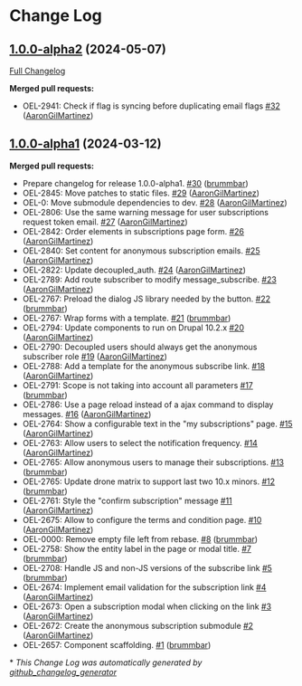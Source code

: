 # Change Log

## [1.0.0-alpha2](https://github.com/openeuropa/oe_subscriptions/tree/1.0.0-alpha2) (2024-05-07)
[Full Changelog](https://github.com/openeuropa/oe_subscriptions/compare/1.0.0-alpha1...1.0.0-alpha2)

**Merged pull requests:**

- OEL-2941: Check if flag is syncing before duplicating email flags [\#32](https://github.com/openeuropa/oe_subscriptions/pull/32) ([AaronGilMartinez](https://github.com/AaronGilMartinez))

## [1.0.0-alpha1](https://github.com/openeuropa/oe_subscriptions/tree/1.0.0-alpha1) (2024-03-12)
**Merged pull requests:**

- Prepare changelog for release 1.0.0-alpha1. [\#30](https://github.com/openeuropa/oe_subscriptions/pull/30) ([brummbar](https://github.com/brummbar))
- OEL-2845: Move patches to static files. [\#29](https://github.com/openeuropa/oe_subscriptions/pull/29) ([AaronGilMartinez](https://github.com/AaronGilMartinez))
- OEL-0: Move submodule dependencies to dev. [\#28](https://github.com/openeuropa/oe_subscriptions/pull/28) ([AaronGilMartinez](https://github.com/AaronGilMartinez))
- OEL-2806: Use the same warning message for user subscriptions request token email. [\#27](https://github.com/openeuropa/oe_subscriptions/pull/27) ([AaronGilMartinez](https://github.com/AaronGilMartinez))
- OEL-2842: Order elements in subscriptions page form. [\#26](https://github.com/openeuropa/oe_subscriptions/pull/26) ([AaronGilMartinez](https://github.com/AaronGilMartinez))
- OEL-2840: Set content for anonymous subscription emails. [\#25](https://github.com/openeuropa/oe_subscriptions/pull/25) ([AaronGilMartinez](https://github.com/AaronGilMartinez))
- OEL-2822: Update decoupled\_auth. [\#24](https://github.com/openeuropa/oe_subscriptions/pull/24) ([AaronGilMartinez](https://github.com/AaronGilMartinez))
- OEL-2789: Add route subscriber to modify message\_subscribe. [\#23](https://github.com/openeuropa/oe_subscriptions/pull/23) ([AaronGilMartinez](https://github.com/AaronGilMartinez))
- OEL-2767: Preload the dialog JS library needed by the button. [\#22](https://github.com/openeuropa/oe_subscriptions/pull/22) ([brummbar](https://github.com/brummbar))
- OEL-2767: Wrap forms with a template. [\#21](https://github.com/openeuropa/oe_subscriptions/pull/21) ([brummbar](https://github.com/brummbar))
- OEL-2794: Update components to run on Drupal 10.2.x [\#20](https://github.com/openeuropa/oe_subscriptions/pull/20) ([AaronGilMartinez](https://github.com/AaronGilMartinez))
- OEL-2790: Decoupled users should always get the anonymous subscriber role [\#19](https://github.com/openeuropa/oe_subscriptions/pull/19) ([AaronGilMartinez](https://github.com/AaronGilMartinez))
- OEL-2788: Add a template for the anonymous subscribe link. [\#18](https://github.com/openeuropa/oe_subscriptions/pull/18) ([AaronGilMartinez](https://github.com/AaronGilMartinez))
- OEL-2791: Scope is not taking into account all parameters [\#17](https://github.com/openeuropa/oe_subscriptions/pull/17) ([brummbar](https://github.com/brummbar))
- OEL-2786: Use a page reload instead of a ajax command to display messages. [\#16](https://github.com/openeuropa/oe_subscriptions/pull/16) ([AaronGilMartinez](https://github.com/AaronGilMartinez))
- OEL-2764: Show a configurable text in the "my subscriptions" page. [\#15](https://github.com/openeuropa/oe_subscriptions/pull/15) ([AaronGilMartinez](https://github.com/AaronGilMartinez))
- OEL-2763: Allow users to select the notification frequency. [\#14](https://github.com/openeuropa/oe_subscriptions/pull/14) ([AaronGilMartinez](https://github.com/AaronGilMartinez))
- OEL-2765: Allow anonymous users to manage their subscriptions. [\#13](https://github.com/openeuropa/oe_subscriptions/pull/13) ([brummbar](https://github.com/brummbar))
- OEL-2765: Update drone matrix to support last two 10.x minors. [\#12](https://github.com/openeuropa/oe_subscriptions/pull/12) ([brummbar](https://github.com/brummbar))
- OEL-2761: Style the "confirm subscription" message [\#11](https://github.com/openeuropa/oe_subscriptions/pull/11) ([AaronGilMartinez](https://github.com/AaronGilMartinez))
- OEL-2675: Allow to configure the terms and condition page. [\#10](https://github.com/openeuropa/oe_subscriptions/pull/10) ([AaronGilMartinez](https://github.com/AaronGilMartinez))
- OEL-0000: Remove empty file left from rebase. [\#8](https://github.com/openeuropa/oe_subscriptions/pull/8) ([brummbar](https://github.com/brummbar))
- OEL-2758: Show the entity label in the page or modal title. [\#7](https://github.com/openeuropa/oe_subscriptions/pull/7) ([brummbar](https://github.com/brummbar))
- OEL-2708: Handle JS and non-JS versions of the subscribe link [\#5](https://github.com/openeuropa/oe_subscriptions/pull/5) ([brummbar](https://github.com/brummbar))
- OEL-2674: Implement email validation for the subscription link [\#4](https://github.com/openeuropa/oe_subscriptions/pull/4) ([AaronGilMartinez](https://github.com/AaronGilMartinez))
- OEL-2673: Open a subscription modal when clicking on the link [\#3](https://github.com/openeuropa/oe_subscriptions/pull/3) ([AaronGilMartinez](https://github.com/AaronGilMartinez))
- OEL-2672: Create the anonymous subscription submodule [\#2](https://github.com/openeuropa/oe_subscriptions/pull/2) ([AaronGilMartinez](https://github.com/AaronGilMartinez))
- OEL-2657: Component scaffolding. [\#1](https://github.com/openeuropa/oe_subscriptions/pull/1) ([brummbar](https://github.com/brummbar))



\* *This Change Log was automatically generated by [github_changelog_generator](https://github.com/skywinder/Github-Changelog-Generator)*